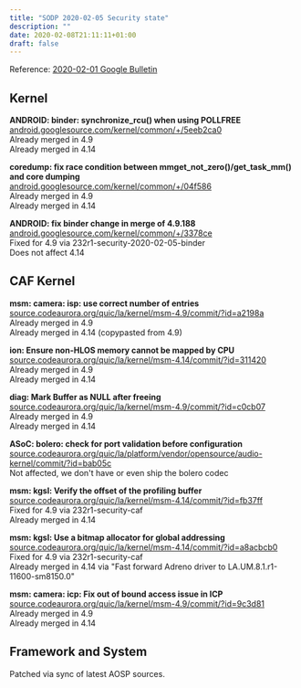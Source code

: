 ```yaml
---
title: "SODP 2020-02-05 Security state"
description: ""
date: 2020-02-08T21:11:11+01:00
draft: false
---
```


Reference: [2020-02-01 Google Bulletin][bulletin]

## Kernel

**ANDROID: binder: synchronize_rcu() when using POLLFREE**
[android.googlesource.com/kernel/common/+/5eeb2ca0](https://android.googlesource.com/kernel/common/+/5eeb2ca0)  
Already merged in 4.9  
Already merged in 4.14

**coredump: fix race condition between mmget_not_zero()/get_task_mm() and core dumping**  
[android.googlesource.com/kernel/common/+/04f586](https://android.googlesource.com/kernel/common/+/04f5866e41fb70690e28397487d8bd8eea7d712a)  
Already merged in 4.9  
Already merged in 4.14

**ANDROID: fix binder change in merge of 4.9.188**  
[android.googlesource.com/kernel/common/+/3378ce](https://android.googlesource.com/kernel/common/+/3378ce511d7a792ddf0d69d11ce5e284309893fd)  
Fixed for 4.9 via 232r1-security-2020-02-05-binder  
Does not affect 4.14

## CAF Kernel

**msm: camera: isp: use correct number of entries**  
[source.codeaurora.org/quic/la/kernel/msm-4.9/commit/?id=a2198a](https://source.codeaurora.org/quic/la/kernel/msm-4.9/commit/?id=a2198a95c0a1a319bb6d7ed9fefa1b5e905e6418)  
Already merged in 4.9  
Already merged in 4.14 (copypasted from 4.9)

**ion: Ensure non-HLOS memory cannot be mapped by CPU**  
[source.codeaurora.org/quic/la/kernel/msm-4.14/commit/?id=311420](https://source.codeaurora.org/quic/la/kernel/msm-4.14/commit/?id=31142010ccaf6ddad331a7919a7fbf3da80b8359)  
Already merged in 4.9  
Already merged in 4.14

**diag: Mark Buffer as NULL after freeing**  
[source.codeaurora.org/quic/la/kernel/msm-4.9/commit/?id=c0cb07](https://source.codeaurora.org/quic/la/kernel/msm-4.9/commit/?id=c0cb074983060d6ff46e312a9db81fde869cd63b)  
Already merged in 4.9  
Already merged in 4.14

**ASoC: bolero: check for port validation before configuration**  
[source.codeaurora.org/quic/la/platform/vendor/opensource/audio-kernel/commit/?id=bab05c](https://source.codeaurora.org/quic/la/platform/vendor/opensource/audio-kernel/commit/?id=bab05c57cb51aee957a1fe926c7d3c54378acb6a)  
Not affected, we don't have or even ship the bolero codec

**msm: kgsl: Verify the offset of the profiling buffer**  
[source.codeaurora.org/quic/la/kernel/msm-4.14/commit/?id=fb37ff](https://source.codeaurora.org/quic/la/kernel/msm-4.14/commit/?id=fb37ff663a3d28e3a07549b074c54feb3e4376b5)  
Fixed for 4.9 via 232r1-security-caf  
Already merged in 4.14

**msm: kgsl: Use a bitmap allocator for global addressing**  
[source.codeaurora.org/quic/la/kernel/msm-4.14/commit/?id=a8acbcb0](https://source.codeaurora.org/quic/la/kernel/msm-4.14/commit/?id=a8acbcb0)  
Fixed for 4.9 via 232r1-security-caf  
Already merged in 4.14 via "Fast forward Adreno driver to LA.UM.8.1.r1-11600-sm8150.0"

**msm: camera: icp: Fix out of bound access issue in ICP**  
[source.codeaurora.org/quic/la/kernel/msm-4.9/commit/?id=9c3d81](https://source.codeaurora.org/quic/la/kernel/msm-4.9/commit/?id=9c3d819d2d9563779fd1daa4eefef8628de22a86)  
Already merged in 4.9  
Already merged in 4.14

## Framework and System
Patched via sync of latest AOSP sources.

[bulletin]: https://source.android.com/security/bulletin/2020-02-01
